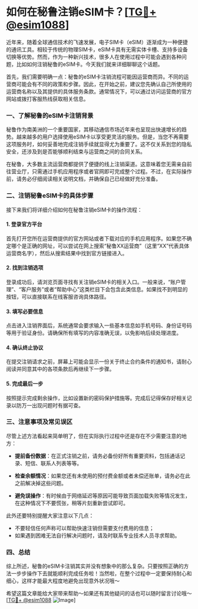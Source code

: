 # 如何在秘鲁注销eSIM卡？[[TG💪+ @esim1088](https://t.me/s/esim1088)]

近年来，随着全球通信技术的飞速发展，电子SIM卡（eSIM）逐渐成为一种便捷的通讯工具。相较于传统的物理SIM卡，eSIM卡具有无需实体卡槽、支持多设备切换等优势。然而，作为一种新兴技术，很多人在使用过程中可能会遇到各种问题，比如如何注销秘鲁的eSIM卡。今天我们就来详细聊聊这个话题。

首先，我们需要明确一点：秘鲁的eSIM卡注销流程可能因运营商而异。不同的运营商可能会有不同的政策和步骤。因此，在开始之前，建议您先确认自己所使用的运营商名称以及其提供的具体服务条款。通常情况下，可以通过访问运营商的官方网站或拨打客服热线获取相关信息。

### 一、了解秘鲁的eSIM卡注销背景

秘鲁作为南美洲的一个重要国家，其移动通信市场近年来也呈现出快速增长的趋势。越来越多的用户选择使用eSIM卡以享受更灵活的服务。但是，当您不再需要这项服务时，如何妥善地完成注销手续就显得尤为重要了。这不仅关系到您的隐私安全，还涉及到是否能够顺利结束与运营商之间的合同关系。

在秘鲁，大多数主流运营商都提供了便捷的线上注销渠道。这意味着您无需亲自前往营业厅，只需通过手机应用程序或者官网即可完成整个过程。不过，在实际操作前，请务必仔细阅读相关说明文档，并确保自己已经做好充分准备。

### 二、注销秘鲁eSIM卡的具体步骤

接下来我们将详细介绍如何在秘鲁注销eSIM卡的操作流程：

#### 1. 登录官方平台
首先打开您所在运营商提供的官方网站或者下载对应的手机应用程序。如果您不确定哪个是正确的网址，可以尝试在网上搜索“秘鲁XX运营商”（这里“XX”代表具体运营商名字），然后从搜索结果中找到官方链接进入。

#### 2. 找到注销选项
登录成功后，请浏览页面寻找有关注销eSIM卡的相关入口。一般来说，“账户管理”、“客户服务”或者“帮助中心”这类栏目下会包含此类信息。如果找不到明显的按钮，可以直接联系在线客服咨询具体路径。

#### 3. 填写必要信息
点击进入注销界面后，系统通常会要求输入一些基本信息如手机号码、身份证号码等用于验证身份。请确保所有填写的内容准确无误，以免影响后续处理进度。

#### 4. 确认终止协议
在提交注销请求之前，屏幕上可能会显示一份关于终止合约条件的通知书，请耐心阅读并同意其中的各项条款后再继续下一步骤。

#### 5. 完成最后一步
按照提示完成剩余操作，比如设置新的密码保护措施等。完成后记得保存好相关记录以防万一出现问题时有据可查。

### 三、注意事项及常见误区

尽管上述方法看起来简单明了，但在实际执行过程中还是存在不少需要注意的地方：

- **提前备份数据**：在正式注销之前，请务必备份好所有重要资料，包括通话记录、短信、联系人列表等等。
  
- **检查余额情况**：如果您还有未使用的预付费金额或者未偿还账单，请务必在此之前解决掉这些问题。
  
- **避免误操作**：有时候由于网络延迟等原因可能导致页面加载失败等情况发生，在这种情况下不要慌张，稍等片刻重新尝试即可。

此外还要特别提醒大家注意以下几点：
- 不要轻信任何声称可以帮助快速注销但需要支付费用的信息；
- 如果遇到困难无法自行解决问题时，请及时联系专业技术人员寻求帮助。

### 四、总结

综上所述，秘鲁的eSIM卡注销其实并没有想象中的那么复杂。只要按照正确的方法一步步操作下去就能顺利完成任务啦！当然啦，在整个过程中一定要保持耐心和细心，这样才能最大程度地避免出现意外状况哦～

希望这篇文章能给大家带来帮助～如果还有其他疑问的话也可以随时留言讨论哦～[[TG💪+ @esim1088](https://t.me/s/esim1088) ![Image](https://i.postimg.cc/4NQfJmqS/Snipaste-2025-05-13-00-14-12.png)]